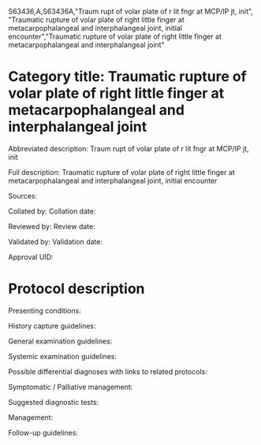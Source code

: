 S63436,A,S63436A,"Traum rupt of volar plate of r lit fngr at MCP/IP jt, init", "Traumatic rupture of volar plate of right little finger at metacarpophalangeal and interphalangeal joint, initial encounter","Traumatic rupture of volar plate of right little finger at metacarpophalangeal and interphalangeal joint"
# Category title: Traumatic rupture of volar plate of right little finger at metacarpophalangeal and interphalangeal joint

Abbreviated description: Traum rupt of volar plate of r lit fngr at MCP/IP jt, init

Full description: Traumatic rupture of volar plate of right little finger at metacarpophalangeal and interphalangeal joint, initial encounter

Sources:

Collated by:
Collation date:

Reviewed by:
Review date:

Validated by:
Validation date:

Approval UID:

# Protocol description

Presenting conditions:

History capture guidelines:

General examination guidelines:

Systemic examination guidelines:

Possible differential diagnoses with links to related protocols:

Symptomatic / Palliative management:

Suggested diagnostic tests:

Management:

Follow-up guidelines:
